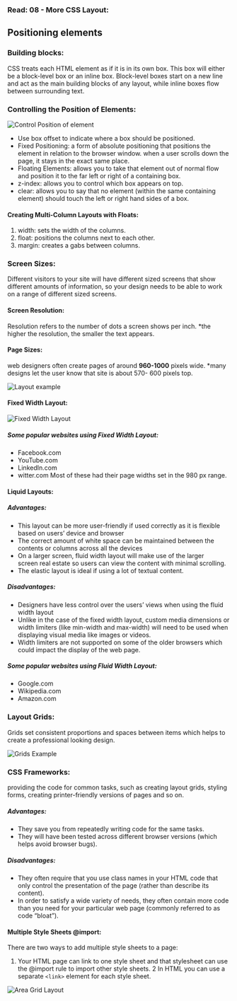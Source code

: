 ### Read: 08 - More CSS Layout:

## Positioning elements

### Building blocks:
CSS treats each HTML element as if it is in its own box.
This box will either be a block-level box or an inline box.
Block-level boxes start on a new line and act as the main building blocks of any layout, while inline boxes flow between surrounding text.

### Controlling the Position of Elements:
![Control Position of element](https://i.ibb.co/MDb9jMg/Control-Position-of-element.png)

* Use box offset to indicate where a box should be positioned.
* Fixed Positioning: a form of absolute positioning that positions
  the element in relation to the browser window. when a user scrolls
  down the page, it stays in the exact same place.
* Floating Elements: allows you to take that element out of normal
  flow and position it to the far left or right of a containing box.
* z-index: allows you to control which box appears on top.
* clear: allows you to say that no element (within the same containing
  element) should touch the left or right hand sides of a box.

#### Creating Multi-Column Layouts with Floats:
1. width: sets the width of the columns.
2. float: positions the columns next to each other.
3. margin: creates a gabs between columns.

### Screen Sizes:
Different visitors to your site will have different sized screens that show different amounts of information, so your design needs to be able to work on a range of different sized screens.

#### Screen Resolution:
Resolution refers to the number of dots a screen shows per inch.
*the higher the resolution, the smaller the text appears.

#### Page Sizes:
web designers often create pages of around **960-1000** pixels wide.
*many designs let the user know that site is about 570- 600 pixels top.


![Layout example](https://i.ibb.co/gP9zbBJ/layout.png)

#### Fixed Width Layout:
![Fixed Width Layout](https://sonysimon.com/wp-content/uploads/2016/09/Fixed-Width-Perfect.png)
##### Some popular websites using Fixed Width Layout:

* Facebook.com
* YouTube.com
* LinkedIn.com
* witter.com
Most of these had their page widths set in the 980 px range.

#### Liquid Layouts:

##### Advantages:
* This layout can be more user-friendly if used correctly as it is flexible based on users’ device and browser
* The correct amount of white space can be maintained between the contents or columns across all the devices
* On a larger screen, fluid width layout will make use of the larger   
screen real estate so users can view the content with minimal scrolling.
* The elastic layout is ideal if using a lot of textual content.
##### Disadvantages:
* Designers have less control over the users’ views when using the fluid width layout
* Unlike in the case of the fixed width layout, custom media dimensions
  or width limiters (like min-width and max-width) will need to be used when displaying visual media like images or videos. 
* Width limiters are not supported on some of the older browsers which
  could impact the display of the web page.

##### Some popular websites using Fluid Width Layout:
* Google.com
* Wikipedia.com
* Amazon.com

### Layout Grids:
Grids set consistent proportions and spaces between items which
helps to create a professional looking design.

![Grids Example](https://i.ibb.co/4db08hb/Grids-Example.)

### CSS Frameworks:
providing the code for common tasks, such as creating layout grids, styling forms, creating printer-friendly versions of pages and so on.

##### Advantages:
* They save you from repeatedly writing code for the same tasks.
* They will have been tested across different browser versions
  (which helps avoid browser bugs).
##### Disadvantages:
* They often require that you use class names in your
HTML code that only control the presentation of the page
(rather than describe its content).
* In order to satisfy a wide variety of needs, they often
contain more code than you need for your particular web
page (commonly referred to as code “bloat”).

#### Multiple Style Sheets @import:
There are two ways to add multiple style sheets to a page:
1. Your HTML page can link to one style sheet and that stylesheet can use the @import rule to import other style sheets.
2 In HTML you can use a separate `<link>` element for each style sheet.

![Area Grid Layout](https://devopedia.org/images/article/179/2142.1559055827.jpg)
